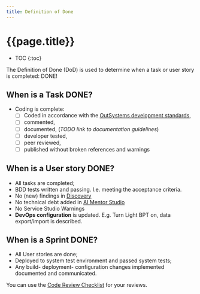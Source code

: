 ```yaml
---
title: Definition of Done
---
```


# {{page.title}}

* TOC
{:toc}

The Definition of Done (DoD) is used to determine when a task or user story is completed: DONE!

## When is a Task DONE?

* Coding is complete:
    * [ ] Coded in accordance with the [OutSystems development standards](index.md),
    * [ ] commented,
    * [ ] documented, (*TODO link to documentation guidelines*)
    * [ ] developer tested,
    * [ ] peer reviewed,
    * [ ] published without broken references and warnings

## When is a User story DONE?

* All tasks are completed;
* BDD tests written and passing. I.e. meeting the acceptance criteria.
* No (new) findings in [Discovery](https://www.outsystems.com/forge/component-overview/409/discovery)
* No technical debt added in [AI Mentor Studio](https://success.outsystems.com/documentation/11/managing_the_applications_lifecycle/manage_technical_debt/)
* No Service Studio Warnings
* **DevOps configuration** is updated. E.g. Turn Light BPT on, data export/import is described.

## When is a Sprint DONE?

* All User stories are done;
* Deployed to system test environment and passed system tests;
* Any build- deployment- configuration changes implemented documented and communicated.

You can use the [Code Review Checklist](8-CodeReviewChecklist.md) for your reviews.

